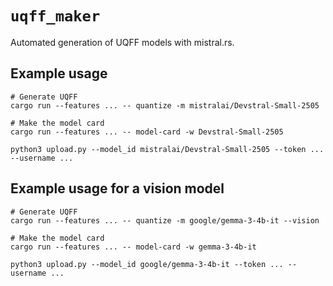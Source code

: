 # `uqff_maker`

Automated generation of UQFF models with mistral.rs.

## Example usage
```
# Generate UQFF
cargo run --features ... -- quantize -m mistralai/Devstral-Small-2505

# Make the model card
cargo run --features ... -- model-card -w Devstral-Small-2505

python3 upload.py --model_id mistralai/Devstral-Small-2505 --token ... --username ...
```

## Example usage for a vision model
```
# Generate UQFF
cargo run --features ... -- quantize -m google/gemma-3-4b-it --vision

# Make the model card
cargo run --features ... -- model-card -w gemma-3-4b-it

python3 upload.py --model_id google/gemma-3-4b-it --token ... --username ...
```
